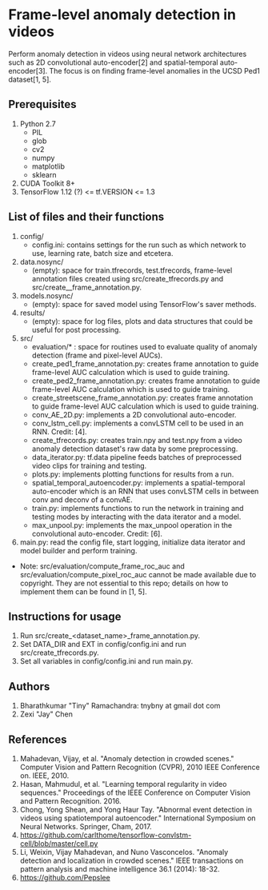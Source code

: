# Frame-level anomaly detection in videos

Perform anomaly detection in videos using neural network architectures such as 2D convolutional auto-encoder[2] and spatial-temporal auto-encoder[3]. The focus is on finding frame-level anomalies in the UCSD Ped1 dataset[1, 5].

## Prerequisites
1. Python 2.7
    * PIL
    * glob
    * cv2
    * numpy
    * matplotlib
    * sklearn
2. CUDA Toolkit 8+
3. TensorFlow 1.12 (?) <= tf.VERSION <= 1.3

## List of files and their functions
1. config/
    * config.ini: contains settings for the run such as which network to use, learning rate, batch size and etcetera.
2. data.nosync/
    * (empty): space for train.tfrecords, test.tfrecords, frame-level annotation files created using src/create_tfrecords.py and src/create_<dataset>_frame_annotation.py.
3. models.nosync/
    * (empty): space for saved model using TensorFlow's saver methods.
4. results/
    * (empty): space for log files, plots and data structures that could be useful for post processing.
5. src/
    * evaluation/* : space for routines used to evaluate quality of anomaly detection (frame and pixel-level AUCs).
    * create_ped1_frame_annotation.py: creates frame annotation to guide frame-level AUC calculation which is used to guide training.
    * create_ped2_frame_annotation.py: creates frame annotation to guide frame-level AUC calculation which is used to guide training.
    * create_streetscene_frame_annotation.py: creates frame annotation to guide frame-level AUC calculation which is used to guide training.
    * conv_AE_2D.py: implements a 2D convolutional auto-encoder.
    * conv_lstm_cell.py: implements a convLSTM cell to be used in an RNN. Credit: [4].
    * create_tfrecords.py: creates train.npy and test.npy from a video anomaly detection dataset's raw data by some preprocessing.
    * data_iterator.py: tf.data pipeline feeds batches of preprocessed video clips for training and testing.
    * plots.py: implements plotting functions for results from a run.
    * spatial_temporal_autoencoder.py: implements a spatial-temporal auto-encoder which is an RNN that uses convLSTM cells in between conv and deconv of a convAE.
    * train.py: implements functions to run the network in training and testing modes by interacting with the data iterator and a model.
    * max_unpool.py: implements the max_unpool operation in the convolutional auto-encoder. Credit: [6].
6. main.py: read the config file, start logging, initialize data iterator and model builder and perform training.

* Note: src/evaluation/compute_frame_roc_auc and src/evaluation/compute_pixel_roc_auc cannot be made available due to copyright.
They are not essential to this repo; details on how to implement them can be found in [1, 5].

## Instructions for usage
1. Run src/create_<dataset_name>_frame_annotation.py.
2. Set DATA_DIR and EXT in config/config.ini and run src/create_tfrecords.py.
3. Set all variables in config/config.ini and run main.py.

## Authors
1. Bharathkumar "Tiny" Ramachandra: tnybny at gmail dot com
2. Zexi "Jay" Chen

## References
1. Mahadevan, Vijay, et al. "Anomaly detection in crowded scenes." Computer Vision and Pattern Recognition (CVPR), 2010 IEEE Conference on. IEEE, 2010.
2. Hasan, Mahmudul, et al. "Learning temporal regularity in video sequences." Proceedings of the IEEE Conference on Computer Vision and Pattern Recognition. 2016.
3. Chong, Yong Shean, and Yong Haur Tay. "Abnormal event detection in videos using spatiotemporal autoencoder." International Symposium on Neural Networks. Springer, Cham, 2017.
4. https://github.com/carlthome/tensorflow-convlstm-cell/blob/master/cell.py
5. Li, Weixin, Vijay Mahadevan, and Nuno Vasconcelos. "Anomaly detection and localization in crowded scenes." IEEE transactions on pattern analysis and machine intelligence 36.1 (2014): 18-32.
6. https://github.com/Pepslee
